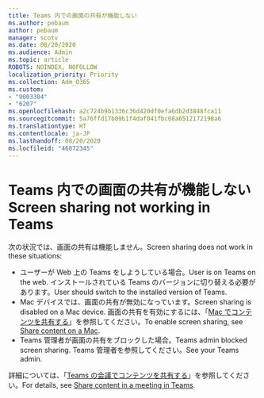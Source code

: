 ```yaml
---
title: Teams 内での画面の共有が機能しない
ms.author: pebaum
author: pebaum
manager: scotv
ms.date: 08/20/2020
ms.audience: Admin
ms.topic: article
ROBOTS: NOINDEX, NOFOLLOW
localization_priority: Priority
ms.collection: Adm_O365
ms.custom:
- "9003304"
- "6207"
ms.openlocfilehash: a2c724b9b1336c36d420df0efa6db2d3848fca11
ms.sourcegitcommit: 5a76ffd17b09b1f4daf041fbc08a6512172198a6
ms.translationtype: HT
ms.contentlocale: ja-JP
ms.lasthandoff: 08/20/2020
ms.locfileid: "46872345"
---
```

# <a name="screen-sharing-not-working-in-teams"></a><span data-ttu-id="40407-102">Teams 内での画面の共有が機能しない</span><span class="sxs-lookup"><span data-stu-id="40407-102">Screen sharing not working in Teams</span></span>

<span data-ttu-id="40407-103">次の状況では、画面の共有は機能しません。</span><span class="sxs-lookup"><span data-stu-id="40407-103">Screen sharing does not work in these situations:</span></span>

- <span data-ttu-id="40407-104">ユーザーが Web 上の Teams をしようしている場合。</span><span class="sxs-lookup"><span data-stu-id="40407-104">User is on Teams on the web.</span></span> <span data-ttu-id="40407-105">インストールされている Teams のバージョンに切り替える必要があります。</span><span class="sxs-lookup"><span data-stu-id="40407-105">User should switch to the installed version of Teams.</span></span>
- <span data-ttu-id="40407-106">Mac デバイスでは、画面の共有が無効になっています。</span><span class="sxs-lookup"><span data-stu-id="40407-106">Screen sharing is disabled on a Mac device.</span></span> <span data-ttu-id="40407-107">画面の共有を有効にするには、「[Mac でコンテンツを共有する](https://support.microsoft.com/office/share-content-in-a-meeting-in-teams-fcc2bf59-aecd-4481-8f99-ce55dd836ce8#bkmk_sharecontentonmac)」を参照してください。</span><span class="sxs-lookup"><span data-stu-id="40407-107">To enable screen sharing, see [Share content on a Mac](https://support.microsoft.com/office/share-content-in-a-meeting-in-teams-fcc2bf59-aecd-4481-8f99-ce55dd836ce8#bkmk_sharecontentonmac).</span></span>
- <span data-ttu-id="40407-108">Teams 管理者が画面の共有をブロックした場合。</span><span class="sxs-lookup"><span data-stu-id="40407-108">Teams admin blocked screen sharing.</span></span> <span data-ttu-id="40407-109">Teams 管理者を参照してください。</span><span class="sxs-lookup"><span data-stu-id="40407-109">See your Teams admin.</span></span>  
    
<span data-ttu-id="40407-110">詳細については、「[Teams の会議でコンテンツを共有する](https://support.microsoft.com/office/share-content-in-a-meeting-in-teams-fcc2bf59-aecd-4481-8f99-ce55dd836ce8)」を参照してください。</span><span class="sxs-lookup"><span data-stu-id="40407-110">For details, see [Share content in a meeting in Teams](https://support.microsoft.com/office/share-content-in-a-meeting-in-teams-fcc2bf59-aecd-4481-8f99-ce55dd836ce8).</span></span>